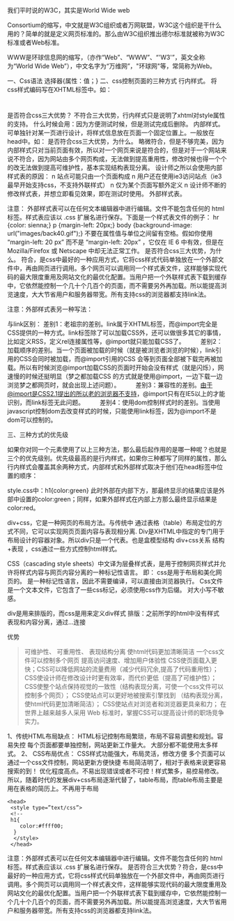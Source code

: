 我们平时说的W3C，其实是World  Wide web

Consortium的缩写，中文就是W3C组织或者万网联盟，W3C这个组织是干什么用的？简单的就是定义网页标准的。那么由W3C组织推出德尔标准就被称为W3C标准或者Web标准。

WWW是环球信息网的缩写，（亦作“Web”、“WWW”、“'W3'”，英文全称为“World Wide Web”），中文名字为“万维网”，"环球网"等，常简称为Web。

一、Css语法
选择器{属性：值；}
二、css控制页面的三种方式
行内样式。
将css样式编码写在XHTML标签中。如：
<h1 style=”font-size:12px; color:#ff0000”></h1>
是否符合css三大优势？
不符合三大优势，行内样式只是说明了xhtml对style属性的支持。
什么时候会用：因为方便测试时候，但是测试完成后删除。
内部样式。
可单独针对某一页进行设计，将样式信息放在页面一个固定位置上。一般放在head中。如：
<head>
<style type=”text/css”>
<!--  
h1{
    color:#ffff00;
  }
-->
</style>
</head>
是否符合css三大优势，为什么。
略微符合，但是不够完美，因为内部样式只对当前页面有效，所以对一个网页来说是符合的，但是对于一个网站来说不符合，因为网站由多个网页构成，无法做到提高重用性，修改时候也得一个个的改无法做到提高可维护性，基本实现结构表现分离。
设计师之所以会使用内部样式表的原因：
n 站点可能只由一个页面构成
n 用户还在使用ie3访问站点（ie3最早开始支持css，不支持外联样式）
n 仅为某个页面写额外定义
n 设计师不断的修改样式表，并想立即看见效果，即在测试时使用。
外部样式表。
<head>
<link rel="stylesheet" type="text/css" href="mystyle.css" />
</head>

注意：
外部样式表可以在任何文本编辑器中进行编辑。文件不能包含任何的 html 标签。样式表应该以 .css 扩展名进行保存。下面是一个样式表文件的例子：
hr {color: sienna;}
p {margin-left: 20px;}
body {background-image: url("images/back40.gif");}
不要在属性值与单位之间留有空格。假如你使用 “margin-left: 20 px” 而不是 “margin-left: 20px” ，它仅在 IE 6 中有效，但是在 Mozilla/Firefox 或 Netscape 中却无法正常工作。
是否符合css三大优势，为什么。
符合，是css中最好的一种应用方式，它将css样式代码单独放在一个外部文件中，再由网页进行调用。多个网页可以调用同一个样式表文件，这样能够实现代码的最大限度重用及网站文化的最优化配置。当用户把一个外联样式表下载到缓存中，它依然能控制一个几十个几百个的页面，而不需要另外再加载。所以能提高浏览速度，大大节省用户和服务器带宽。所有支持css的浏览器都支持link法。

注意：外部样式表另一种写法：
<style type=”text/css”>
@import url（“a.css”）；
</style>
与link区别：
差别1：老祖宗的差别。link属于XHTML标签，而@import完全是CSS提供的一种方式。link标签除了可以加载CSS外，还可以做很多其它的事情，比如定义RSS，定义rel连接属性等，@import就只能加载CSS了。 　　
差别2：加载顺序的差别。当一个页面被加载的时候（就是被浏览者浏览的时候），link引用的CSS会同时被加载，而@import引用的CSS 会等到页面全部被下载完再被加载。所以有时候浏览@import加载CSS的页面时开始会没有样式（就是闪烁），网速慢的时候还挺明显（梦之都加载CSS 的方式就是使用@import，一边下载一边浏览梦之都网页时，就会出现上述问题）。 　　
差别3：兼容性的差别。由于@import是CSS2.1提出的所以老的浏览器不支持，@import只有在IE5以上的才能识别，而link标签无此问题。 　　
差别4：使用dom控制样式时的差别。当使用javascript控制dom去改变样式的时候，只能使用link标签，因为@import不是dom可以控制的。

三、三种方式的优先级

如果你对同一个元素使用了以上三种方法，那么最后起作用的是哪一种呢？也就是三个的优先级别。优先级最高的是行内样式，如果你三种都写了同样的属性，那么行内样式会覆盖其余两种方式，内部样式和外部样式取决于他们在head标签中位置的顺序：
<style type="text/css">
<!--
h1{color:red}
-->
</style>
<link rel="stylesheet" type="text/css" href="style.css" />
style.css中：h1{color:green}
此时外部在内部下方，那最终显示的结果应该是外部中设置的color:green；同样，如果外部样式在内部上方那么最终显示结果是color:red。

div+css，它是一种网页的布局方法。与传统中
通过表格（table）布局定位的方式不同，它可以实现网页页面内容与表现相分离.
Div是XHTML中指定的专门用于布局设计的容器对象。所以div只是一个代表。也是盒模型结构
div+css关系
结构+表现 ，css通过一些方式控制html样式。

CSS（cascading style sheets）中文译为层叠样式表，是用于控制网页样式并允许将样式内容与网页内容分离的一种标记性语言。
    即：
      css是用于布局和美化网页的。
	  是一种标记性语言，因此不需要编译，可以直接由浏览器执行。
	  Css文件是一个文本文件，它包含了一些css标记，必须使用css作为后缀。
      对大小写不敏感。

div是用来排版的，而css是用来定义div样式
   排版：之前所学的html中没有样式
    表现和内容分离，通过<link />…连接

优势

>可维护性、
可重用性、
表现结构分离
使html代码更加清晰简洁
一个css文件可以控制多个网页
提高访问速度、增加用户体验性
CSS使页面载入更快；CSS可以降低网站的流量费用（减少代码冗余,提高了代码重用性）；
CSS使设计师在修改设计时更有效率，而代价更低（提高了可维护性）；
CSS使整个站点保持视觉的一致性（结构表现分离，可使一个css文件可以控制多个网页）；
CSS使站点可以更好地被搜索引擎找到
（结构表现分离，使html代码更加清晰简洁）；
CSS使站点对浏览者和浏览器更具亲和力；
在世界上越来越多人采用 Web 标准时，掌握CSS可以提高设计师的职场竞争实力。

1、传统HTML布局缺点：
HTML标记控制布局繁琐，布局不容易调整和规划。容易失控
每个页面都要单独控制，网站更新工作量大。
大部分都不能使用太多样式。
2、 CSS布局优点：
CSS样式功能强大，布局灵活，修改方便
多个页面可以通过一个css文件控制，网站更新方便快捷
布局简洁明了，相对于表格来说更容易搜索的到！
优化程度高点。不易出现错误或者不可控！样式繁多，易控易修改。
 所以，随着时代的发展div+css布局逐渐代替了，table布局，而table布局主要是用在表格的简历上。不再用于布局

```
<head>
 <style type=”text/css”>
 <!--  
 h1{
    color:#ffff00;
  }
  </style>
 </head>

```

注意：外部样式表可以在任何文本编辑器中进行编辑。文件不能包含任何的 html 标签。样式表应该以 .css 扩展名进行保存。
是否符合三大优势？符合，是css中最好的一种应用方式，它将css样式代码单独放在一个外部文件中，再由网页进行调用。多个网页可以调用同一个样式表文件，这样能够实现代码的最大限度重用及网站文化的最优化配置。当用户把一个外联样式表下载到缓存中，它依然能控制一个几十个几百个的页面，而不需要另外再加载。所以能提高浏览速度，大大节省用户和服务器带宽。所有支持css的浏览器都支持link法。
